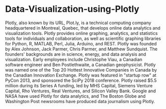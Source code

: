 # Data-Visualization-using-Plotly
Plotly, also known by its URL, Plot.ly, is a technical computing company headquartered in Montreal, Quebec, that develops online data analytics and visualization tools. Plotly provides online graphing, analytics, and statistics tools for individuals and collaboration, as well as scientific graphing libraries for Python, R, MATLAB, Perl, Julia, Arduino, and REST.  Plotly was founded by Alex Johnson, Jack Parmer, Chris Parmer, and Matthew Sundquist. The founders' backgrounds are in science, energy, and data analysis and visualization. Early employees include Christophe Viau, a Canadian software engineer and Ben Postlethwaite, a Canadian geophysicist. Plotly was named one of the Top 20 Hottest Innovative Companies in Canada by the Canadian Innovation Exchange. Plotly was featured in "startup row" at PyCon 2013, and sponsored the SciPy 2018 conference.  Plotly raised $5.5 million during its Series A funding, led by MHS Capital, Siemens Venture Capital, Rho Ventures, Real Ventures, and Silicon Valley Bank.  Google and NASA have used Plotly for data analytics, and The Boston Globe and Washington Post newsrooms have produced data journalism using Plotly.  ​
